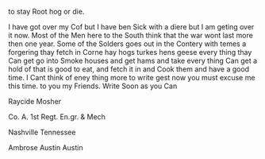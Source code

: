 to stay Root hog or die. 

I have got over my Cof but I have ben Sick with a diere but I am geting over it now. Most of the Men here to the South think that the war wont last more then one year. Some of the Solders goes out in the Contery with temes a forgering thay fetch in Corne hay hogs turkes hens geese every thing thay Can get go into Smoke houses and get hams and take every thing Can get a hold of that is good to eat, and fetch it in and Cook them and have a good time. I Cant think of eney thing more to write gest now you must excuse me this time. to you my Friends. Write Soon as you Can	

Raycide Mosher	

Co. A. 1st Regt. En.gr. & Mech

Nashville Tennessee

Ambrose Austin Austin